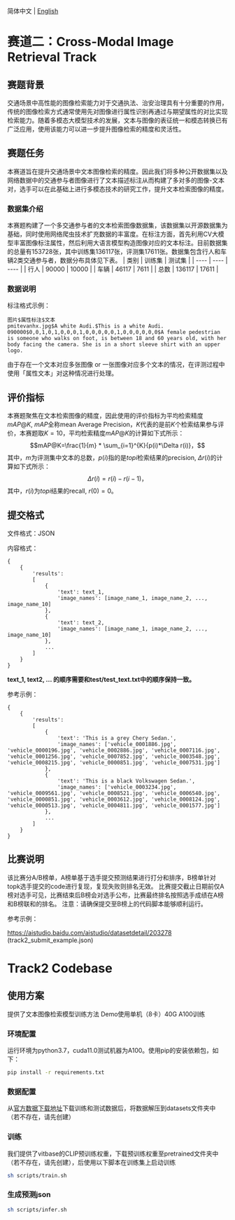 简体中文 | [English](README.md)

# 赛道二：Cross-Modal Image Retrieval Track
## 赛题背景
交通场景中高性能的图像检索能力对于交通执法、治安治理具有十分重要的作用，传统的图像检索方式通常使用先对图像进行属性识别再通过与期望属性的对比实现检索能力。随着多模态大模型技术的发展，文本与图像的表征统一和模态转换已有广泛应用，使用该能力可以进一步提升图像检索的精度和灵活性。
## 赛题任务
本赛道旨在提升交通场景中文本图像检索的精度。因此我们将多种公开数据集以及网络数据中的交通参与者图像进行了文本描述标注从而构建了多对多的图像-文本对，选手可以在此基础上进行多模态技术的研究工作，提升文本检索图像的精度。
### 数据集介绍
本赛题构建了一个多交通参与者的文本检索图像数据集，该数据集以开源数据集为基础，同时使用网络爬虫技术扩充数据的丰富度。在标注方面，首先利用CV大模型丰富图像标注属性，然后利用大语言模型构造图像对应的文本标注。目前数据集的总量有153728张，其中训练集136117张，评测集17611张。数据集包含行人和车辆2类交通参与者，数据分布具体见下表。
|  类别   | 训练集  | 测试集 |
|  ----  | ----  | ---- |
| 行人  | 90000 | 10000 |
| 车辆  | 46117 | 7611 |
| 总数  | 136117 | 17611 |
### 数据说明
标注格式示例：
```
图片$属性标注$文本
pmitevanhx.jpg$A white Audi.$This is a white Audi.
090000$0,0,1,0,1,0,0,0,1,0,0,0,0,0,1,0,0,0,0,0,0$A female pedestrian is someone who walks on foot, is between 18 and 60 years old, with her body facing the camera. She is in a short sleeve shirt with an upper logo.
```
由于存在一个文本对应多张图像 or 一张图像对应多个文本的情况，在评测过程中使用「属性文本」对这种情况进行处理。
## 评价指标
本赛题聚焦在文本检索图像的精度，因此使用的评价指标为平均检索精度$mAP@K$, $mAP$全称mean Average Precision，$K$代表的是前$K$个检索结果参与评价，本赛题取$K=10$，平均检索精度$mAP@K$的计算如下式所示：
$$mAP@K=\frac{1}{m} * \sum_{i=1}^{K}{p(i)*\Delta r(i)}，$$
其中，*m*为评测集中文本的总数，$p(i)$指的是$topi$检索结果的precision, $\Delta r(i)$的计算如下式所示：
$$\Delta r(i)=r(i)-r(i-1)，$$
其中，$r(i)$为$topi$结果的recall, $r(0)=0$。

## 提交格式
文件格式：JSON

内容格式：
```
{
    {
        'results':
        [
            {
                'text': text_1,
                'image_names': [image_name_1, image_name_2, ..., image_name_10]
            },
            {
                'text': text_2,
                'image_names': [image_name_1, image_name_2, ..., image_name_10]
            },
            ...
        ]
    }
}
```
**text_1, text2, ... 的顺序需要和test/test_text.txt中的顺序保持一致。**

参考示例：
```
{
    {
        'results':
        [
            {
                'text': 'This is a grey Chery Sedan.',
                'image_names': ['vehicle_0001886.jpg', 'vehicle_0000196.jpg', 'vehicle_0002886.jpg', 'vehicle_0007116.jpg', 'vehicle_0001256.jpg', 'vehicle_0007852.jpg', 'vehicle_0003548.jpg', 'vehicle_0008215.jpg', 'vehicle_0000851.jpg', 'vehicle_0007531.jpg']
            },
            {
                'text': 'This is a black Volkswagen Sedan.',
                'image_names': ['vehicle_0003234.jpg', 'vehicle_0009561.jpg', 'vehicle_0008521.jpg', 'vehicle_0006540.jpg', 'vehicle_0000851.jpg', 'vehicle_0003612.jpg', 'vehicle_0008124.jpg', 'vehicle_0000513.jpg', 'vehicle_0004811.jpg', 'vehicle_0001577.jpg']
            },
            ...
        ]
    }
}
```

## 比赛说明
该比赛分A/B榜单，A榜单基于选手提交预测结果进行打分和排序，B榜单针对topk选手提交的code进行复现，复现失败则排名无效。
比赛提交截止日期前仅A榜对选手可见，比赛结束后B榜会对选手公布，比赛最终排名按照选手成绩在A榜和B榜联和的排名。
注意：请确保提交至B榜上的代码脚本能够顺利运行。

参考示例：

https://aistudio.baidu.com/aistudio/datasetdetail/203278 (track2_submit_example.json)

# Track2 Codebase

## 使用方案

提供了文本图像检索模型训练方法
Demo使用单机（8卡）40G A100训练

### 环境配置

运行环境为python3.7，cuda11.0测试机器为A100。使用pip的安装依赖包，如下：
```bash
pip install -r requirements.txt
```

### 数据配置

从[官方数据下载地址](https://aistudio.baidu.com/aistudio/datasetdetail/203278/0)下载训练和测试数据后，将数据解压到datasets文件夹中（若不存在，请先创建）

### 训练

我们提供了vitbase的CLIP预训练权重，下载预训练权重至pretrained文件夹中（若不存在，请先创建），后使用以下脚本在训练集上启动训练

```bash
sh scripts/train.sh
```

### 生成预测json

```bash
sh scripts/infer.sh
```
